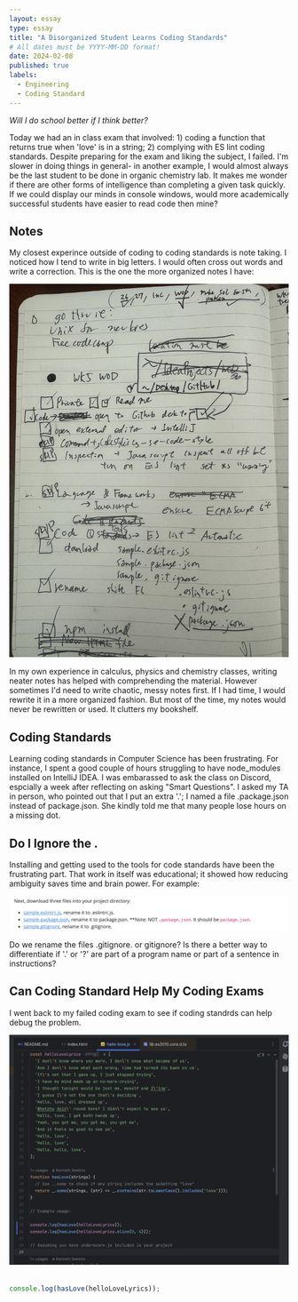 ```yaml
---
layout: essay
type: essay
title: "A Disorganized Student Learns Coding Standards"
# All dates must be YYYY-MM-DD format!
date: 2024-02-08
published: true
labels:
  - Engineering
  - Coding Standard
---
```




*Will I do school better if I think better?*

Today we had an in class exam that involved: 1) coding a function that returns true when 'love' is in a string; 2) complying with ES lint coding standards. Despite preparing for the exam and liking the subject, I failed. I'm slower in doing things in general- in another example, I would almost always be the last student to be done in organic chemistry lab. It makes me wonder if there are other forms of intelligence than completing a given task quickly. If we could display our minds in console windows, would more academically successful students have easier to read code then mine?

## Notes

My closest experince outside of coding to coding standards is note taking. I noticed how I tend to write in big letters. I would often cross out words and write a correction. This is the one the more organized notes I have: 

<img class="img-fluid" src= "./IMG_1005.jpeg">

In my own experience in calculus, physics and chemistry classes, writing neater notes has helped with comprehending the material. However sometimes I'd need to write chaotic, messy notes first. If I had time, I would rewrite it in a more organized fashion. But most of the time, my notes would never be rewritten or used. It clutters my bookshelf. 

## Coding Standards 

Learning coding standards in Computer Science has been frustrating. For instance, I spent a good couple of hours struggling to have node_modules installed on IntelliJ IDEA. I was embarassed to ask the class on Discord, espcially a week after reflecting on asking "Smart Questions".  I asked my TA in person, who pointed out that I put an extra '.'; I named a file .package.json instead of package.json. She kindly told me that many people lose hours on a missing dot. 

  
## Do I Ignore the .

Installing and getting used to the tools for code standards have been the frustrating part. That work in itself was educational; it showed how reducing ambiguity saves time and brain power. For example: 

<img class= "img-fluid" src= "./instruction2.8.24 ICS 314.png">

Do we rename the files .gitignore. or gitignore? Is there a better way to differentiate if '.' or '?' are part of a program name or part of a sentence in instructions? 

## Can Coding Standard Help My Coding Exams

I went back to my failed coding exam to see if coding standrds can help debug the problem. 

<img class = "img-fluid" src= "./2.8.24.icsexam314.png">

```javascript

console.log(hasLove(helloLoveLyrics)); 

```
